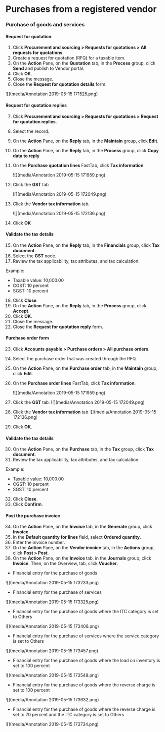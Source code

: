 



# Purchases from a registered vendor

### Purchase of goods and services

#### Request for quotation

1. Click **Procurement and sourcing > Requests for quotations > All requests for quotations**.
2. Create a request for quotation (RFQ) for a taxable item.
3. On the **Action** Pane, on the **Quotation** tab, in the **Process** group, click **Send** and publish to Vendor portal.
4. Click **OK**.
5. Close the message.
6. Close the **Request for quotation details** form.

![](media/Annotation 2019-05-15 171525.png)

#### Request for quotation replies

7. Click **Procurement and sourcing > Requests for quotations > Request for quotation replies**.

8. Select the record.

9. On the **Action** Pane, on the **Reply** tab, in the **Maintain** group, click **Edit**.

10. On the **Action** Pane, on the **Reply** tab, in the **Process** group, click **Copy data to reply**

11. On the **Purchase quotation lines** FastTab, click **Tax information**

    ![](media/Annotation 2019-05-15 171959.png)

12. Click the **GST** tab

    ![](media/Annotation 2019-05-15 172049.png)

13. Click the **Vendor tax information** tab.

    ![](media/Annotation 2019-05-15 172136.png)

14. Click **OK**



#### Validate the tax details

15. On the **Action** Pane, on the **Reply** tab, in the **Financials** group, click **Tax document**.
16. Select the **GST** node.
17. Review the tax applicability, tax attributes, and tax calculation.

Example:

- Taxable value: 10,000.00
- CGST: 10 percent
- SGST: 10 percent

18. Click **Close**.
19. On the **Action** Pane, on the **Reply** tab, in the **Process** group, click **Accept**.
20. Click **OK**.
21. Close the message.
22. Close the **Request for quotation reply** form.

#### Purchase order form

23. Click **Accounts payable > Purchase orders > All purchase orders**.

24. Select the purchase order that was created through the RFQ.

25. On the **Action** Pane, on the **Purchase order** tab, in the **Maintain** group, click **Edit**.

26. On the **Purchase order lines** FastTab, click **Tax information**.

    ![](media/Annotation 2019-05-15 171959.png)

27. Click the **GST** tab.
    ![](media/Annotation 2019-05-15 172049.png)
28. Click the **Vendor tax information** tab
    ![](media/Annotation 2019-05-15 172136.png)

29. Click **OK**.

#### Validate the tax details

30. On the **Action** Pane, on the **Purchase** tab, in the **Tax** group, click **Tax document**.
31. Review the tax applicability, tax attributes, and tax calculation.

Example:

- Taxable value: 10,000.00
- CGST: 10 percent
- SGST: 10 percent

32. Click **Close**.
33. Click **Confirm**.

#### Post the purchase invoice

34. On the **Action** Pane, on the **Invoice** tab, in the **Generate** group, click **Invoice**.
35. In the **Default quantity for lines** field, select **Ordered quantity**.
36. Enter the invoice number.
37. On the **Action** Pane, on the **Vendor invoice** tab, in the **Actions** group, click **Post > Post**.
38. On the **Action** Pane, on the **Invoice** tab, in the **Journals** group, click **Invoice**. Then, on the Overview, tab, click **Voucher**.

- Financial entry for the purchase of goods

![](media/Annotation 2019-05-15 173233.png)

- Financial entry for the purchase of services

![](media/Annotation 2019-05-15 173325.png)

- Financial entry for the purchase of goods where the ITC category is set to Others

![](media/Annotation 2019-05-15 173406.png)

- Financial entry for the purchase of services where the service category is set to Others

![](media/Annotation 2019-05-15 173457.png)

- Financial entry for the purchase of goods where the load on inventory is set to 100 percent

![](media/Annotation 2019-05-15 173548.png)

- Financial entry for the purchase of goods where the reverse charge is set to 100 percent

![](media/Annotation 2019-05-15 173632.png)

- Financial entry for the purchase of goods where the reverse charge is set to 70 percent and the ITC category is set to Others

![](media/Annotation 2019-05-15 173734.png)



